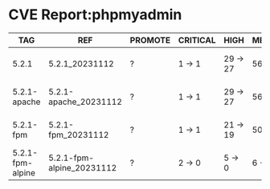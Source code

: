 # CVE Report:phpmyadmin
|       TAG        |            REF            | PROMOTE | CRITICAL |   HIGH   |  MEDIUM  |    LOW     | UNKNOWN |
|------------------|---------------------------|---------|----------|----------|----------|------------|---------|
| 5.2.1            | 5.2.1_20231112            | ?       | 1 -> 1   | 29 -> 27 | 56 -> 56 | 247 -> 247 | 0 -> 0  |
| 5.2.1-apache     | 5.2.1-apache_20231112     | ?       | 1 -> 1   | 29 -> 27 | 56 -> 56 | 247 -> 247 | 0 -> 0  |
| 5.2.1-fpm        | 5.2.1-fpm_20231112        | ?       | 1 -> 1   | 21 -> 19 | 50 -> 50 | 215 -> 215 | 0 -> 0  |
| 5.2.1-fpm-alpine | 5.2.1-fpm-alpine_20231112 | ?       | 2 -> 0   | 5 -> 0   | 6 -> 4   | 2 -> 0     | 0 -> 0  |
